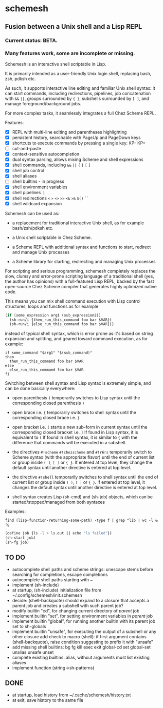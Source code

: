 # schemesh
## Fusion between a Unix shell and a Lisp REPL

### Current status: BETA.
### Many features work, some are incomplete or missing.

Schemesh is an interactive shell scriptable in Lisp.

It is primarily intended as a user-friendly Unix login shell, replacing bash, zsh, pdksh etc.

As such, it supports interactive line editing and familiar Unix shell syntax:
it can start commands, including redirections, pipelines, job concatenation with `&&` `||`,
groups surrounded by `{ }`, subshells surrounded by `[ ]`, and manage foreground/background jobs.

For more complex tasks, it seamlessly integrates a full Chez Scheme REPL.

Features:
- [x] REPL with multi-line editing and parentheses highlighting
- [x] persistent history, searchable with PageUp and PageDown keys
- [x] shortcuts to execute commands by pressing a single key: KP- KP+
- [ ] cut-and-paste
- [x] context-sensitive autocompletion
- [x] dual syntax parsing, allows mixing Scheme and shell expressions
- [x] shell commands, including `&&` `||` `{` `}` `[` `]`
- [x] shell job control
- [x] shell aliases
- [ ] shell builtins - in progress
- [x] shell environment variables
- [x] shell pipelines `|`
- [x] shell redirections `<` `>` `<>` `>>` `<&` `>&` `$()` ``` `` ```
- [x] shell wildcard expansion

Schemesh can be used as:
* a replacement for traditional interactive Unix shell, as for example bash/zsh/pdksh etc.

* a Unix shell scriptable in Chez Scheme.

* a Scheme REPL with additional syntax and functions to start, redirect and manage Unix processes

* a Scheme library for starting, redirecting and managing Unix processes

For scripting and serious programming, schemesh completely replaces the slow, clumsy and error-prone
scripting language of a traditional shell (yes, the author has opinions) with a full-featured Lisp REPL,
backed by the fast open-source Chez Scheme compiler that generates highly optimized native code.

This means you can mix shell command execution with Lisp control structures, loops and functions as for example
```lisp
(if (some_expression arg1 (sub_expression2))
  (sh-run/i {then_run_this_command foo bar $VAR})
  (sh-run/i {else_run_this_command foo bar $VAR}))
```
instead of typical shell syntax, which is error prone as it's based on string expansion and splitting,
and geared toward command execution, as for example:
```shell
if some_command "$arg1" "$(sub_command)"
then
  then_run_this_command foo bar $VAR
else
  else_run_this_command foo bar $VAR
fi
```

Switching between shell syntax and Lisp syntax is extremely simple, and can be done basically everywhere:
* open parenthesis `(` temporarily switches to Lisp syntax until the corresponding closed parenthesis `)`

* open brace i.e. `{` temporarily switches to shell syntax until the corresponding closed brace i.e. `}`

* open bracket i.e. `[` starts a new sub-form in current syntax until the corresponding closed bracket i.e. `]`
  If found in Lisp syntax, it is equivalent to `(`
  If found in shell syntax, it is similar to `{` with the difference that commands will be executed in a subshell.

* the directives `#!scheme` `#!chezscheme` and `#!r6rs` temporarily switch to Scheme syntax
  (with the appropriate flavor) until the end of current list or group inside `( )`, `[ ]` or `{ }`.
  If entered at top level, they change the default syntax until another directive is entered at top level.

* the directive `#!shell` temporarily switches to shell syntax until the end of current list or group
  inside `( )`, `[ ]` or `{ }`.
  If entered at top level, it changes the default syntax until another directive is entered at top level.

* shell syntax creates Lisp (sh-cmd) and (sh-job) objects, which can be started/stopped/managed from both syntaxes

Examples:

```shell
find (lisp-function-returning-some-path) -type f | grep ^lib | wc -l &
fg
```

```lisp
(define job {ls -l > ls.out || echo "ls failed"})
(sh-start job)
(sh-fg job)
```

## TO DO

* autocomplete shell paths and scheme strings: unescape stems before searching for completions, escape completions
* autocomplete shell paths starting with ~
* implement (sh-include)
* at startup, (sh-include) initialization file from ~/.config/schemesh/init.schemesh
* decide: (shell-backquote) should expand to a closure that accepts a parent job and creates a subshell with such parent job?
* modify builtin "cd", for changing current directory of *parent* job
* implement builtin "set", for setting environment variables in *parent* job
* implement builtin "global", for running another builtin with its parent job set to sh-globals
* implement builtin "unsafe", for executing the output of a subshell or any other closure
  add check to macro (shell): if first argument contains (shell-backquote), raise condition suggesting to prefix it with "unsafe"
* add missing shell builtins: bg fg kill exec exit global-cd set global-set unalias unsafe unset
* complete existing builtins: alias, without arguments must list existing aliases
* implement function (string->sh-patterns)

## DONE

* at startup, load history from ~/.cache/schemesh/history.txt
* at exit, save history to the same file
